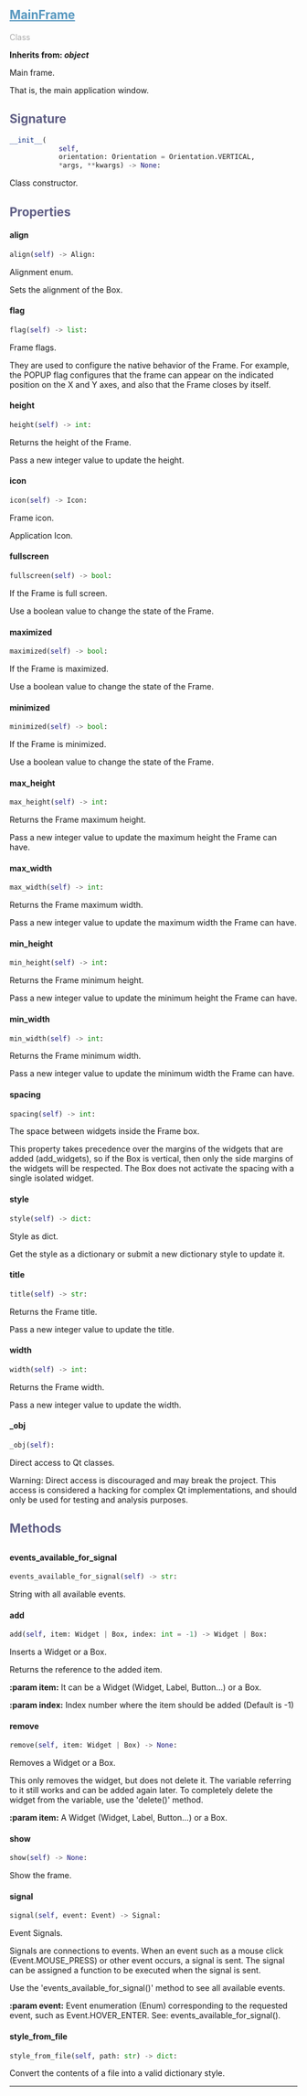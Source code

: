 

## <h2 style="color: #5697bf;"><u>MainFrame</u></h2>

<span style="color: #AAA;">Class</span>

**Inherits from: _object_**

Main frame.
 
 That is, the main application window.
 


### <h2 style="color: #5e5d84;">Signature</h2>

```python
__init__(
            self,
            orientation: Orientation = Orientation.VERTICAL,
            *args, **kwargs) -> None:
```

Class constructor.


### <h2 style="color: #5e5d84;">Properties</h2>


#### align

```python
align(self) -> Align:
```

Alignment enum.

  Sets the alignment of the Box.
  

#### flag

```python
flag(self) -> list:
```

Frame flags.

  They are used to configure the native behavior of the Frame.
  For example, the POPUP flag configures that the frame can appear on 
  the indicated position on the X and Y axes, and also that the Frame 
  closes by itself.
  

#### height

```python
height(self) -> int:
```

Returns the height of the Frame.

  Pass a new integer value to update the height.
  

#### icon

```python
icon(self) -> Icon:
```

Frame icon.
  
  Application Icon.
  

#### fullscreen

```python
fullscreen(self) -> bool:
```

If the Frame is full screen.

  Use a boolean value to change the state of the Frame.
  

#### maximized

```python
maximized(self) -> bool:
```

If the Frame is maximized.

  Use a boolean value to change the state of the Frame.
  

#### minimized

```python
minimized(self) -> bool:
```

If the Frame is minimized.

  Use a boolean value to change the state of the Frame.
  

#### max_height

```python
max_height(self) -> int:
```

Returns the Frame maximum height.

  Pass a new integer value to update the maximum height the Frame can 
  have.
  

#### max_width

```python
max_width(self) -> int:
```

Returns the Frame maximum width.

  Pass a new integer value to update the maximum width the Frame can 
  have.
  

#### min_height

```python
min_height(self) -> int:
```

Returns the Frame minimum height.

  Pass a new integer value to update the minimum height the Frame can 
  have.
  

#### min_width

```python
min_width(self) -> int:
```

Returns the Frame minimum width.

  Pass a new integer value to update the minimum width the Frame can 
  have.
  

#### spacing

```python
spacing(self) -> int:
```


  The space between widgets inside the Frame box.

  This property takes precedence over the margins of the widgets that 
  are added (add_widgets), so if the Box is vertical, then only the side 
  margins of the widgets will be respected. The Box does not activate 
  the spacing with a single isolated widget.
  

#### style

```python
style(self) -> dict:
```

Style as dict.

  Get the style as a dictionary or submit a new dictionary style to 
  update it.
  

#### title

```python
title(self) -> str:
```

Returns the Frame title.

  Pass a new integer value to update the title.
  

#### width

```python
width(self) -> int:
```

Returns the Frame width.

  Pass a new integer value to update the width.
  

#### _obj

```python
_obj(self):
```

Direct access to Qt classes.

  Warning: Direct access is discouraged and may break the project. 
  This access is considered a hacking for complex Qt implementations, 
  and should only be used for testing and analysis purposes.
  


### <h2 style="color: #5e5d84;">Methods<h2>


#### events_available_for_signal

```python
events_available_for_signal(self) -> str:
```

String with all available events.

#### add

```python
add(self, item: Widget | Box, index: int = -1) -> Widget | Box:
```

Inserts a Widget or a Box.

  Returns the reference to the added item.
  
  
**:param item:** It can be a Widget (Widget, Label, Button...) or a Box.
  
**:param index:** Index number where the item should be added 
   (Default is -1)
  

#### remove

```python
remove(self, item: Widget | Box) -> None:
```

Removes a Widget or a Box.

  This only removes the widget, but does not delete it. The variable 
  referring to it still works and can be added again later. To 
  completely delete the widget from the variable, use the 'delete()' 
  method.

  
**:param item:** A Widget (Widget, Label, Button...) or a Box.
  

#### show

```python
show(self) -> None:
```

Show the frame.

#### signal

```python
signal(self, event: Event) -> Signal:
```

Event Signals.

  Signals are connections to events. When an event such as a mouse 
  click (Event.MOUSE_PRESS) or other event occurs, a signal is 
  sent. The signal can be assigned a function to be executed when the 
  signal is sent.

  Use the 'events_available_for_signal()' method to see all available 
  events.

  
**:param event:**
   Event enumeration (Enum) corresponding to the requested event, 
   such as Event.HOVER_ENTER. See: events_available_for_signal().
  

#### style_from_file

```python
style_from_file(self, path: str) -> dict:
```

Convert the contents of a file into a valid dictionary style.


---